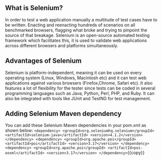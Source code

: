 
## What is Selenium?

In order to test a web application manually a multitude of test cases have to be written. Enacting and reenacting hundreds of scenarios on all benchmarked browsers, flagging what broke and trying to pinpoint the source of that breakage. Selenium is an open-source automated testing framework which facilitates this, it is used to validate web applications across different browsers and platforms simultaneously. 

## Advantages of Selenium

Selenium is platform-independent, meaning it can be used on every operating system (Linux, Windows, Macintosh etc) and it can test web applications against various browsers (Firefox,Chrome, Safari etc). It also features a lot of flexibility for the tester since tests can be coded in several programming languages such as Java, Python, Perl, PHP, and Ruby. It can also be integrated with tools like JUnit and TestNG for test management. 


## Adding Selenium Maven dependency

You can add these Selenium Maven dependencies in your pom.xml as shown below:
`<dependency>
   <groupId>org.seleniumhq.selenium</groupId>
   <artifactId>selenium-java</artifactId>
   <version>4.1.2</version>
</dependency>
<dependency>
   <groupId>org.apache.poi</groupId>
   <artifactId>poi</artifactId>
   <version>3.17</version>
</dependency>
<dependency>
   <groupId>org.apache.poi</groupId>
   <artifactId>poi-ooxml</artifactId>
   <version>3.17</version>
</dependency>`{{copy}}